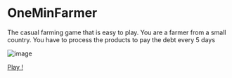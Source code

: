 # OneMinFarmer

The casual farming game that is easy to play.
You are a farmer from a small country. You have to process the products to pay the debt every 5 days

![image](https://github.com/patipolzaza/ProjectFarmer/assets/57596151/a5a2f98a-801e-4da7-add9-55aca8078546)

[Play !](https://jakkrapan-art.itch.io/one-min-farmer)
